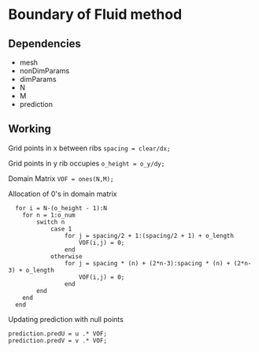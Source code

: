 # Boundary of Fluid method

## Dependencies
- mesh
- nonDimParams
- dimParams
- N
- M
- prediction

## Working
Grid points in x between ribs
`
spacing = clear/dx;
`

Grid points in y rib occupies
`o_height = o_y/dy;`

Domain Matrix
`VOF = ones(N,M);`

Allocation of 0's in domain matrix

  
      for i = N-(o_height - 1):N
        for n = 1:o_num
            switch n
                case 1 
                    for j = spacing/2 + 1:(spacing/2 + 1) + o_length
                        VOF(i,j) = 0;    
                    end
                otherwise 
                    for j = spacing * (n) + (2*n-3):spacing * (n) + (2*n-3) + o_length
                        VOF(i,j) = 0;
                    end
            end 
        end
      end

Updating prediction with null points

    prediction.predU = u .* VOF;
    prediction.predV = v .* VOF;
